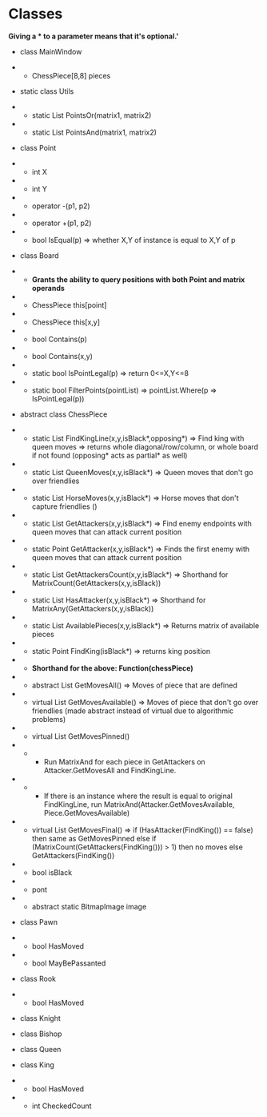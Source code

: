 # Classes
**Giving a \* to a parameter means that it's optional.'**
- class MainWindow
- - ChessPiece[8,8] pieces



- static class Utils
- - static List<Point> PointsOr(matrix1, matrix2)
- - static List<Point> PointsAnd(matrix1, matrix2)



- class Point
- - int X
- - int Y
- - operator -(p1, p2)
- - operator +(p1, p2)
- - bool IsEqual(p) => whether X,Y of instance is equal to X,Y of p



- class Board
- - **Grants the ability to query positions with both Point and matrix operands**
- - ChessPiece this[point]
- - ChessPiece this[x,y]
- - bool Contains(p)
- - bool Contains(x,y)
- - static bool IsPointLegal(p) => return 0<=X,Y<=8
- - static bool FilterPoints(pointList) => pointList.Where(p => IsPointLegal(p))




- abstract class ChessPiece
- - static List<Point> FindKingLine(x,y,isBlack*,opposing*) => Find king with queen moves => returns whole diagonal/row/column, or whole board if not found (opposing* acts as partial* as well)
- - static List<Point> QueenMoves(x,y,isBlack*) => Queen moves that don't go over friendlies
- - static List<Point> HorseMoves(x,y,isBlack*) => Horse moves that don't capture friendlies ()
- - static List<Point> GetAttackers(x,y,isBlack*) => Find enemy endpoints with queen moves that can attack current position
- - static Point GetAttacker(x,y,isBlack*) => Finds the first enemy with queen moves that can attack current position
- - static List<Point> GetAttackersCount(x,y,isBlack*) => Shorthand for MatrixCount(GetAttackers(x,y,isBlack))
- - static List<Point> HasAttacker(x,y,isBlack*) => Shorthand for MatrixAny(GetAttackers(x,y,isBlack))
- - static List<Point> AvailablePieces(x,y,isBlack*) => Returns matrix of available pieces
- - static Point FindKing(isBlack*) => returns king position
- - **Shorthand for the above: Function(chessPiece)**

- - abstract List<Point> GetMovesAll() => Moves of piece that are defined
- - virtual List<Point> GetMovesAvailable() => Moves of piece that don't go over friendlies (made abstract instead of virtual due to algorithmic problems)
- - virtual List<Point> GetMovesPinned()
- - - Run MatrixAnd for each piece in GetAttackers on Attacker.GetMovesAll and FindKingLine.
- - - If there is an instance where the result is equal to original FindKingLine, run MatrixAnd(Attacker.GetMovesAvailable, Piece.GetMovesAvailable)
- - virtual List<Point> GetMovesFinal() => if (HasAttacker(FindKing()) == false) then same as GetMovesPinned else if (MatrixCount(GetAttackers(FindKing())) > 1) then no moves else GetAttackers(FindKing())

- - bool isBlack

- - pont

- - abstract static BitmapImage image



- class Pawn
- - bool HasMoved
- - bool MayBePassanted

- class Rook
- - bool HasMoved

- class Knight

- class Bishop

- class Queen

- class King
- - bool HasMoved
- - int CheckedCount